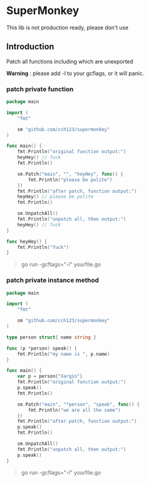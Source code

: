 # SuperMonkey

This lib is not production ready, please don't use

## Introduction

Patch all functions including which are unexported

**Warning** : please add -l to your gcflags, or it will panic.

### patch private function

```go
package main

import (
	"fmt"

	sm "github.com/cch123/supermonkey"
)

func main() {
	fmt.Println("original function output:")
	heyHey() // fuck
	fmt.Println()

	sm.Patch("main", "", "heyHey", func() {
		fmt.Println("please be polite")
	})
	fmt.Println("after patch, function output:")
	heyHey() // please be polite
	fmt.Println()

	sm.UnpatchAll()
	fmt.Println("unpatch all, then output:")
	heyHey() // fuck
}

func heyHey() {
	fmt.Println("fuck")
}
```

> go run -gcflags="-l" yourfile.go

### patch private instance method

```go
package main

import (
	"fmt"

	sm "github.com/cch123/supermonkey"
)

type person struct{ name string }

func (p *person) speak() {
	fmt.Println("my name is ", p.name)
}

func main() {
	var p = person{"Xargin"}
	fmt.Println("original function output:")
	p.speak()
	fmt.Println()

	sm.Patch("main", "*person", "speak", func() {
		fmt.Println("we are all the same")
	})
	fmt.Println("after patch, function output:")
	p.speak()
	fmt.Println()

	sm.UnpatchAll()
	fmt.Println("unpatch all, then output:")
	p.speak()
}

```

> go run -gcflags="-l" yourfile.go
